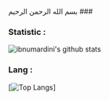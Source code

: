 بسم الله الرحمن الرحيم ###

### Statistic :  
![ibnumardini's github stats](https://github-readme-stats.vercel.app/api?username=ibnumardini&show_icons=true)

### Lang :  
[![Top Langs](https://github-readme-stats.vercel.app/api/top-langs/?username=ibnumardini&layout=compact)]
